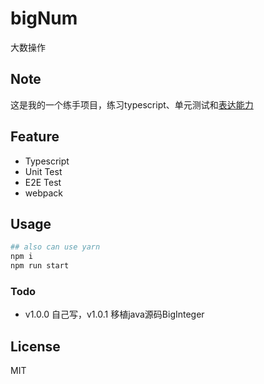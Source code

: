 # bigNum
大数操作

## Note
这是我的一个练手项目，练习typescript、单元测试和[表达能力]()

## Feature
* Typescript 
* Unit Test
* E2E Test
* webpack

## Usage 
```bash
## also can use yarn
npm i 
npm run start
```

### Todo
* v1.0.0 自己写，v1.0.1 移植java源码BigInteger


## License
MIT
